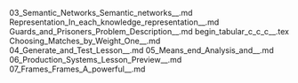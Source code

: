 03_Semantic_Networks_Semantic_networks__.md
Representation_In_each_knowledge_representation__.md
Guards_and_Prisoners_Problem_Description__.md
begin_tabular_c_c_c__.tex
Choosing_Matches_by_Weight_One__.md
04_Generate_and_Test_Lesson__.md
05_Means_end_Analysis_and__.md
06_Production_Systems_Lesson_Preview__.md
07_Frames_Frames_A_powerful__.md
